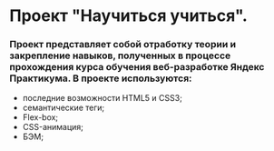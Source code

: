 # Проект "Научиться учиться".

### Проект представляет собой отработку теории и закрепление навыков, полученных в процессе прохождения курса обучения веб-разработке Яндекс Практикума. В проекте используются:

- последние возможности HTML5 и CSS3;
- семантические теги;
- Flex-box;
- CSS-анимация;
- БЭМ;
